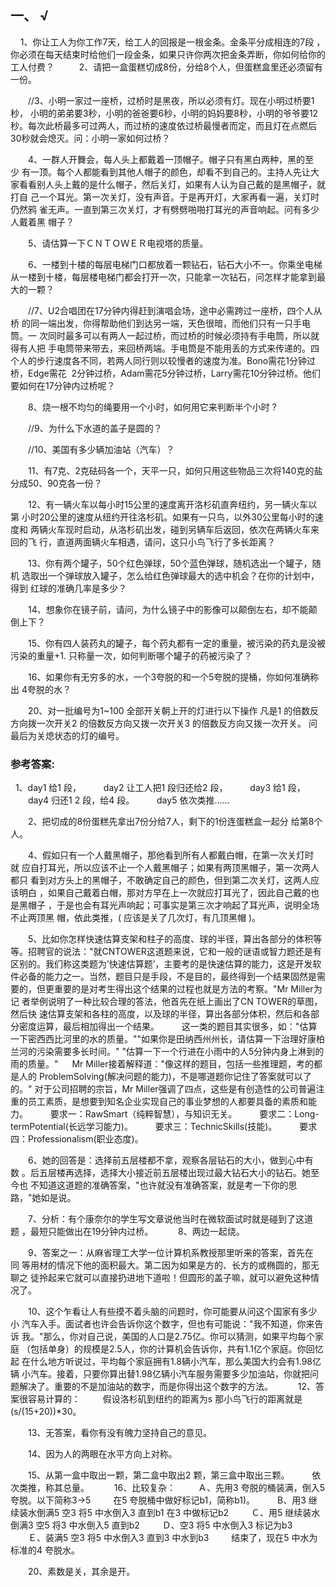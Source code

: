 ## 一、  √
    1、你让工人为你工作7天，给工人的回报是一根金条。金条平分成相连的7段 ，你必须在每天结束时给他们一段金条，如果只许你两次把金条弄断，你如何给你的工人付费？
 
　　2、请把一盒蛋糕切成8份，分给8个人，但蛋糕盒里还必须留有一份。 

　　//3、小明一家过一座桥，过桥时是黑夜，所以必须有灯。现在小明过桥要1秒， 小明的弟弟要3秒，小明的爸爸要6秒，小明的妈妈要8秒，小明的爷爷要12秒。每次此桥最多可过两人，而过桥的速度依过桥最慢者而定，而且灯在点燃后30秒就会熄灭。问：小明一家如何过桥？ 

　　4、一群人开舞会，每人头上都戴着一顶帽子。帽子只有黑白两种，黑的至少 有一顶。每个人都能看到其他人帽子的颜色，却看不到自己的。主持人先让大家看看别人头上戴的是什么帽子，然后关灯，如果有人认为自己戴的是黑帽子，就打自 己一个耳光。第一次关灯，没有声音。于是再开灯，大家再看一遍，关灯时仍然鸦 雀无声。一直到第三次关灯，才有劈劈啪啪打耳光的声音响起。问有多少人戴着黑 帽子？ 

　　5、请估算一下ＣＮＴＯＷＥＲ电视塔的质量。 

　　6、一楼到十楼的每层电梯门口都放着一颗钻石，钻石大小不一。你乘坐电梯从一楼到十楼，每层楼电梯门都会打开一次，只能拿一次钻石，问怎样才能拿到最大的一颗？ 

　　//7、U2合唱团在17分钟内得赶到演唱会场，途中必需跨过一座桥，四个人从桥 的同一端出发，你得帮助他们到达另一端，天色很暗，而他们只有一只手电筒。一 次同时最多可以有两人一起过桥，而过桥的时候必须持有手电筒，所以就得有人把 手电筒带来带去，来回桥两端。手电筒是不能用丢的方式来传递的。四个人的步行速度各不同，若两人同行则以较慢者的速度为准。Bono需花1分钟过桥，Edge需花 
2分钟过桥，Adam需花5分钟过桥，Larry需花10分钟过桥。他们要如何在17分钟内过桥呢？ 

　　8、烧一根不均匀的绳要用一个小时，如何用它来判断半个小时 ?

　　//9、为什么下水道的盖子是圆的？ 

　　//10、美国有多少辆加油站（汽车）？ 

　　11、有7克、2克砝码各一个，天平一只，如何只用这些物品三次将140克的盐分成50、90克各一份？ 

　　12、有一辆火车以每小时15公里的速度离开洛杉矶直奔纽约，另一辆火车以第 小时20公里的速度从纽约开往洛杉矶。如果有一只鸟，以外30公里每小时的速度和 两辆火车现时启动，从洛杉矶出发，碰到另辆车后返回，依次在两辆火车来回的飞 行，直道两面辆火车相遇，请问，这只小鸟飞行了多长距离？ 

　　13、你有两个罐子，50个红色弹球，50个蓝色弹球，随机选出一个罐子，随机 选取出一个弹球放入罐子，怎么给红色弹球最大的选中机会？在你的计划中，得到 红球的准确几率是多少？ 

　　14、想象你在镜子前，请问，为什么镜子中的影像可以颠倒左右，却不能颠倒上下？ 

　　15、你有四人装药丸的罐子，每个药丸都有一定的重量，被污染的药丸是没被污染的重量+1. 只称量一次，如何判断哪个罐子的药被污染了？ 

　　16、如果你有无穷多的水，一个3夸脱的和一个5夸脱的提桶，你如何准确称出 4夸脱的水？ 

　　20、对一批编号为1~100 全部开关朝上开的灯进行以下操作 凡是1 的倍数反方向拨一次开关2 的倍数反方向又拨一次开关3 的倍数反方向又拨一次开关。 问最后为关熄状态的灯的编号。
　

### 参考答案:

  1、day1 给1 段， 
　　day2 让工人把1 段归还给2 段， 
　　day3 给1 段， 
　　day4 归还1 2 段，给4 段。 
　　day5 依次类推…… 

　　2、把切成的8份蛋糕先拿出7份分给7人，剩下的1份连蛋糕盒一起分 给第8个人。 

　　4、假如只有一个人戴黑帽子，那他看到所有人都戴白帽，在第一次关灯时就 应自打耳光，所以应该不止一个人戴黑帽子；如果有两顶黑帽子，第一次两人都只 看到对方头上的黑帽子，不敢确定自己的颜色，但到第二次关灯，这两人应该明白 ，如果自己戴着白帽，那对方早在上一次就应打耳光了，因此自己戴的也是黑帽子 ，于是也会有耳光声响起；可事实是第三次才响起了耳光声，说明全场不止两顶黑 帽，依此类推，( 应该是关了几次灯，有几顶黑帽 )。 

　　5、比如你怎样快速估算支架和柱子的高度、球的半径，算出各部分的体积等等。招聘官的说法："就CNTOWER这道题来说，它和一般的谜语或智力题还是有区别的。我们称这类题为’快速估算题’，主要考的是快速估算的能力，这是开发软件必备的能力之一。当然，题目只是手段，不是目的，最终得到一个结果固然是需要的，但更重要的是对考生得出这个结果的过程也就是方法的考察。"Mr Miller为记 者举例说明了一种比较合理的答法，他首先在纸上画出了CN TOWER的草图，然后快 速估算支架和各柱的高度，以及球的半径，算出各部分体积，然后和各部分密度运算，最后相加得出一个结果。 
　　这一类的题目其实很多，如："估算一下密西西比河里的水的质量。""如果你是田纳西州州长，请估算一下治理好康柏兰河的污染需要多长时间。" "估算一下一个行进在小雨中的人5分钟内身上淋到的雨的质量。" 
　Mr Miller接着解释道："像这样的题目，包括一些推理题，考的都是人的 ProblemSolving(解决问题的能力)，不是哪道题你记住了答案就可以了的。" 对于公司招聘的宗旨，Mr Miller强调了四点，这些是有创造性的公司普遍注重的员工素质，是想要到知名企业实现自己的事业梦想的人都要具备的素质和能力。 
　　要求一：RawSmart（纯粹智慧），与知识无关。 
　　要求二：Long-termPotential(长远学习能力)。 
　　要求三：TechnicSkills(技能)。 
　　要求四：Professionalism(职业态度)。 

　　6、她的回答是：选择前五层楼都不拿，观察各层钻石的大小，做到心中有数 。后五层楼再选择，选择大小接近前五层楼出现过最大钻石大小的钻石。她至今也 不知道这道题的准确答案，"也许就没有准确答案，就是考一下你的思路，"她如是说。 

　　7、分析：有个康奈尔的学生写文章说他当时在微软面试时就是碰到了这道题 ，最短只能做出在19分钟内过桥。
 
　　8、两边一起烧。 

　　9、答案之一：从麻省理工大学一位计算机系教授那里听来的答案，首先在同 等用材的情况下他的面积最大。第二因为如果是方的、长方的或椭圆的，那无聊之 徒拎起来它就可以直接扔进地下道啦！但圆形的盖子嘛，就可以避免这种情况了。 

　　10、这个乍看让人有些摸不着头脑的问题时，你可能要从问这个国家有多少小 汽车入手。面试者也许会告诉你这个数字，但也有可能说："我不知道，你来告诉 我。"那么，你对自己说，美国的人口是2.75亿。你可以猜测，如果平均每个家庭 （包括单身）的规模是2.5人，你的计算机会告诉你，共有1.1亿个家庭。你回忆起 在什么地方听说过，平均每个家庭拥有1.8辆小汽车，那么美国大约会有1.98亿辆 小汽车。接着，只要你算出替1.98亿辆小汽车服务需要多少加油站，你就把问题解决了。重要的不是加油站的数字，而是你得出这个数字的方法。
 
　　12、答案很容易计算的： 
　　假设洛杉矶到纽约的距离为s 那小鸟飞行的距离就是(s/(15+20))*30。 

　　13、无答案，看你有没有魄力坚持自己的意见。 

　　14、因为人的两眼在水平方向上对称。 

　　15、从第一盒中取出一颗，第二盒中取出2 颗，第三盒中取出三颗。 
　　依次类推，称其总量。
 
　　16、比较复杂： 
  　　Ａ、先用3 夸脱的桶装满，倒入5 夸脱。以下简称3->5 
  　　在5 夸脱桶中做好标记b1，简称b1)。 
  　　B、用3 继续装水倒满5 空3 将5 中水倒入3 直到b1 在3 中做标记b2 
  　　Ｃ、用5 继续装水倒满3 空5 将3 中水倒入5 直到b2 
  　　Ｄ、空3 将5 中水倒入3 标记为b3 
  　　Ｅ、装满5 空3 将5 中水倒入3 直到3 中水到b3 
  　　结束了，现在5 中水为标准的4 夸脱水。 

　　20、素数是关，其余是开。 



　